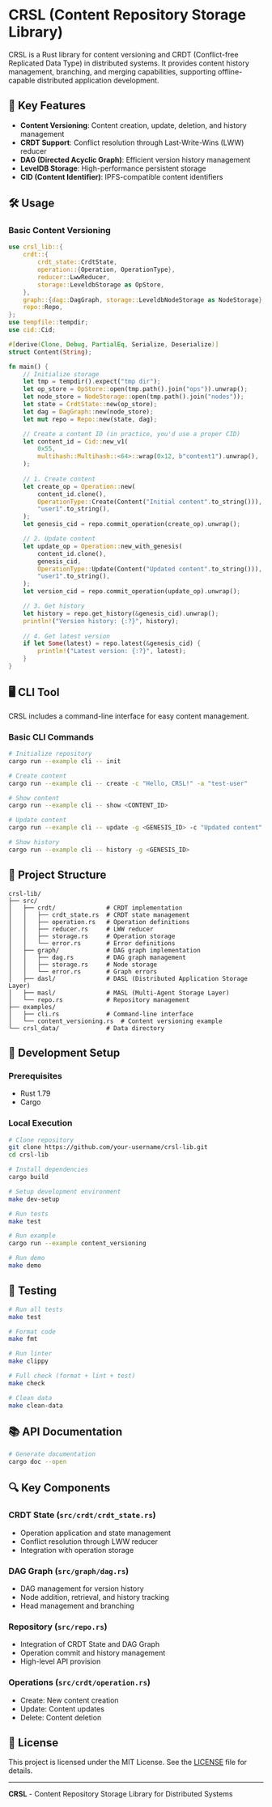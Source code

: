 # CRSL (Content Repository Storage Library)

CRSL is a Rust library for content versioning and CRDT (Conflict-free Replicated Data Type) in distributed systems. It provides content history management, branching, and merging capabilities, supporting offline-capable distributed application development.

## 🚀 Key Features

- **Content Versioning**: Content creation, update, deletion, and history management
- **CRDT Support**: Conflict resolution through Last-Write-Wins (LWW) reducer
- **DAG (Directed Acyclic Graph)**: Efficient version history management
- **LevelDB Storage**: High-performance persistent storage
- **CID (Content Identifier)**: IPFS-compatible content identifiers

## 🛠️ Usage

### Basic Content Versioning

```rust
use crsl_lib::{
    crdt::{
        crdt_state::CrdtState,
        operation::{Operation, OperationType},
        reducer::LwwReducer,
        storage::LeveldbStorage as OpStore,
    },
    graph::{dag::DagGraph, storage::LeveldbNodeStorage as NodeStorage},
    repo::Repo,
};
use tempfile::tempdir;
use cid::Cid;

#[derive(Clone, Debug, PartialEq, Serialize, Deserialize)]
struct Content(String);

fn main() {
    // Initialize storage
    let tmp = tempdir().expect("tmp dir");
    let op_store = OpStore::open(tmp.path().join("ops")).unwrap();
    let node_store = NodeStorage::open(tmp.path().join("nodes"));
    let state = CrdtState::new(op_store);
    let dag = DagGraph::new(node_store);
    let mut repo = Repo::new(state, dag);

    // Create a content ID (in practice, you'd use a proper CID)
    let content_id = Cid::new_v1(
        0x55,
        multihash::Multihash::<64>::wrap(0x12, b"content1").unwrap(),
    );
    
    // 1. Create content
    let create_op = Operation::new(
        content_id.clone(),
        OperationType::Create(Content("Initial content".to_string())),
        "user1".to_string(),
    );
    let genesis_cid = repo.commit_operation(create_op).unwrap();

    // 2. Update content
    let update_op = Operation::new_with_genesis(
        content_id.clone(),
        genesis_cid,
        OperationType::Update(Content("Updated content".to_string())),
        "user1".to_string(),
    );
    let version_cid = repo.commit_operation(update_op).unwrap();

    // 3. Get history
    let history = repo.get_history(&genesis_cid).unwrap();
    println!("Version history: {:?}", history);
    
    // 4. Get latest version
    if let Some(latest) = repo.latest(&genesis_cid) {
        println!("Latest version: {:?}", latest);
    }
}
```

## 🖥️ CLI Tool

CRSL includes a command-line interface for easy content management.

### Basic CLI Commands

```bash
# Initialize repository
cargo run --example cli -- init

# Create content
cargo run --example cli -- create -c "Hello, CRSL!" -a "test-user"

# Show content
cargo run --example cli -- show <CONTENT_ID>

# Update content
cargo run --example cli -- update -g <GENESIS_ID> -c "Updated content" -a "test-user"

# Show history
cargo run --example cli -- history -g <GENESIS_ID>
```

## 📁 Project Structure

```
crsl-lib/
├── src/
│   ├── crdt/              # CRDT implementation
│   │   ├── crdt_state.rs  # CRDT state management
│   │   ├── operation.rs   # Operation definitions
│   │   ├── reducer.rs     # LWW reducer
│   │   ├── storage.rs     # Operation storage
│   │   └── error.rs       # Error definitions
│   ├── graph/             # DAG graph implementation
│   │   ├── dag.rs         # DAG graph management
│   │   ├── storage.rs     # Node storage
│   │   └── error.rs       # Graph errors
│   ├── dasl/              # DASL (Distributed Application Storage Layer)
│   ├── masl/              # MASL (Multi-Agent Storage Layer)
│   └── repo.rs            # Repository management
├── examples/
│   ├── cli.rs             # Command-line interface
│   └── content_versioning.rs  # Content versioning example
└── crsl_data/             # Data directory
```

## 🔧 Development Setup

### Prerequisites

- Rust 1.79
- Cargo

### Local Execution

```bash
# Clone repository
git clone https://github.com/your-username/crsl-lib.git
cd crsl-lib

# Install dependencies
cargo build

# Setup development environment
make dev-setup

# Run tests
make test

# Run example
cargo run --example content_versioning

# Run demo
make demo
```

## 🧪 Testing

```bash
# Run all tests
make test

# Format code
make fmt

# Run linter
make clippy

# Full check (format + lint + test)
make check

# Clean data
make clean-data
```

## 📚 API Documentation

```bash
# Generate documentation
cargo doc --open
```

## 🔍 Key Components

### CRDT State (`src/crdt/crdt_state.rs`)
- Operation application and state management
- Conflict resolution through LWW reducer
- Integration with operation storage

### DAG Graph (`src/graph/dag.rs`)
- DAG management for version history
- Node addition, retrieval, and history tracking
- Head management and branching

### Repository (`src/repo.rs`)
- Integration of CRDT State and DAG Graph
- Operation commit and history management
- High-level API provision

### Operations (`src/crdt/operation.rs`)
- Create: New content creation
- Update: Content updates
- Delete: Content deletion

## 📄 License

This project is licensed under the MIT License. See the [LICENSE](LICENSE) file for details.

---

**CRSL** - Content Repository Storage Library for Distributed Systems 